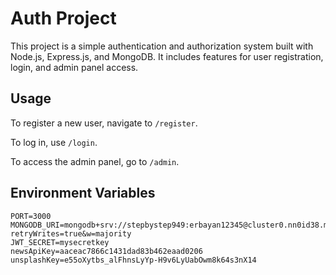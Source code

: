 # Auth Project

This project is a simple authentication and authorization system built with Node.js, Express.js, and MongoDB. It includes features for user registration, login, and admin panel access.


## Usage

To register a new user, navigate to `/register`.

To log in, use `/login`.

To access the admin panel, go to `/admin`.

## Environment Variables

```plaintext
PORT=3000
MONGODB_URI=mongodb+srv://stepbystep949:erbayan12345@cluster0.nn0id38.mongodb.net/auth_roles?retryWrites=true&w=majority
JWT_SECRET=mysecretkey
newsApiKey=aaceac7866c1431dad83b462eaad0206
unsplashKey=e55oXytbs_alFhnsLyYp-H9v6LyUabOwm8k64s3nX14


